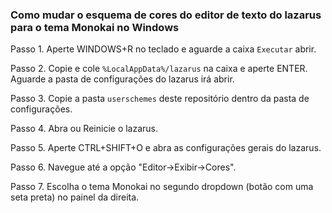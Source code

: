 ### Como mudar o esquema de cores do editor de texto do lazarus para o tema Monokai no Windows

Passo 1. Aperte WINDOWS+R no teclado e aguarde a caixa `Executar` abrir.

Passo 2. Copie e cole `%LocalAppData%/lazarus` na caixa e aperte ENTER. Aguarde a pasta de configurações do lazarus irá abrir.

Passo 3. Copie a pasta `userschemes` deste repositório dentro da pasta de configurações.

Passo 4. Abra ou Reinicie o lazarus.

Passo 5. Aperte CTRL+SHIFT+O e abra as configurações gerais do lazarus.

Passo 6. Navegue até a opção "Editor->Exibir->Cores".

Passo 7. Escolha o tema Monokai no segundo dropdown (botão com uma seta preta) no painel da direita. 
